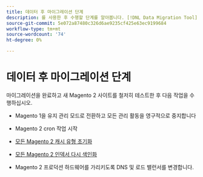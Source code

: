 ```yaml
---
title: 데이터 후 마이그레이션 단계
description: 를 사용한 후 수행할 단계를 알아봅니다. [!DNL Data Migration Tool] Magento 1에서 Magento 2으로 데이터를 마이그레이션하려면 다음을 수행하십시오.
source-git-commit: 5e072a87480c326d6ae9235cf425e63ec9199684
workflow-type: tm+mt
source-wordcount: '74'
ht-degree: 0%

---
```



# 데이터 후 마이그레이션 단계

마이그레이션을 완료하고 새 Magento 2 사이트를 철저히 테스트한 후 다음 작업을 수행하십시오.

* Magento 1을 유지 관리 모드로 전환하고 모든 관리 활동을 영구적으로 중지합니다

* Magento 2 cron 작업 시작

* [모든 Magento 2 캐시 유형 초기화](../../../configuration/cli/manage-cache.md#clean-and-flush-cache-types)

* [모든 Magento 2 인덱서 다시 색인화](../../../configuration/cli/manage-indexers.md#reindex)

* Magento 2 프로덕션 하드웨어를 가리키도록 DNS 및 로드 밸런서를 변경합니다.
